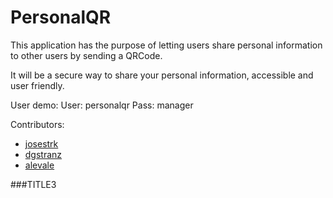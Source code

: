 PersonalQR
==========

This application has the purpose of letting users share personal information to other users by sending a QRCode.

It will be a secure way to share your personal information, accessible and user friendly.

User demo:
User: personalqr
Pass: manager

Contributors:
* [josestrk](https://github.com/josestrk)
* [dgstranz](https://github.com/dgstranz)
* [alevale](https://github.com/alevale)

###TITLE3
